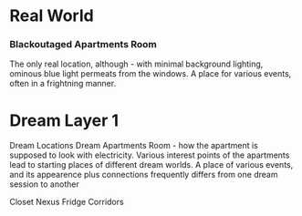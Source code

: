 # Real World
### Blackoutaged Apartments Room
The only real location, although  - with minimal background lighting, ominous blue light permeats from the windows. A place for various events, often in a frightning manner.

# Dream Layer 1

Dream Locations
Dream Apartments Room - how the apartment is supposed to look with electricity. Various interest points of the apartments lead to starting places of different dream worlds. A place of various events, and its appearence plus connections frequently differs from one dream session to another

Closet Nexus
Fridge Corridors
